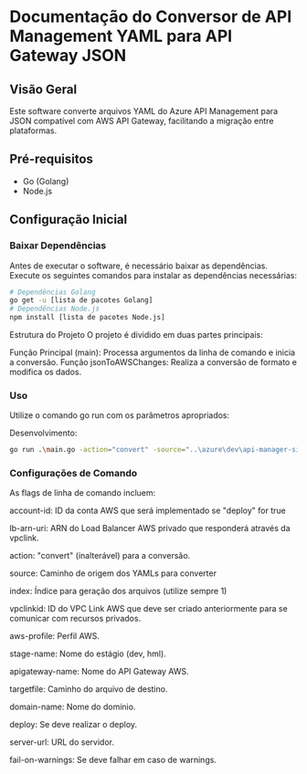 # Documentação do Conversor de API Management YAML para API Gateway JSON

## Visão Geral
Este software converte arquivos YAML do Azure API Management para JSON compatível com AWS API Gateway, facilitando a migração entre plataformas.

## Pré-requisitos
- Go (Golang)
- Node.js

## Configuração Inicial

### Baixar Dependências
Antes de executar o software, é necessário baixar as dependências. Execute os seguintes comandos para instalar as dependências necessárias:


```bash
# Dependências Golang
go get -u [lista de pacotes Golang]
# Dependências Node.js
npm install [lista de pacotes Node.js]
```

Estrutura do Projeto
O projeto é dividido em duas partes principais:

Função Principal (main): Processa argumentos da linha de comando e inicia a conversão.
Função jsonToAWSChanges: Realiza a conversão de formato e modifica os dados.
### Uso
Utilize o comando go run com os parâmetros apropriados:

Desenvolvimento:
```bash
go run .\main.go -action="convert" -source="..\azure\dev\api-manager-sites" -index="1" -vpclinkid="r6hwarningsuvf" -aws-profile="teste-dev" -stage-name="dev" -apigateway-name="api-sites-loja" -targetfile="outputapisitesloja.json" -domain-name="api-sites-loja.develop.testetii.com.br" -deploy="false" -server-url="abb39ec342asfasfasf4ed12d98u98usd-109dd4ea79648ae0.elb.us-east-1.amazonaws.com" -fail-on-warnings="false" -account-id="1625346125436512" -lb-arn-uri="arn:aws:elasticloadbalancing:us-east-1:1625346125436512:listener/net/abb39ec342asfasfasf4ed12d98u98usd/109dd4ea79648ae0/4185f7182771cb96"
```

### Configurações de Comando
As flags de linha de comando incluem:

account-id: ID da conta AWS que será implementado se "deploy" for true

lb-arn-uri: ARN do Load Balancer AWS privado que responderá através da vpclink.

action: "convert" (inalterável) para a conversão.

source: Caminho de origem dos YAMLs para converter

index: Índice para geração dos arquivos (utilize sempre 1)

vpclinkid: ID do VPC Link AWS que deve ser criado anteriormente para se comunicar com recursos privados.

aws-profile: Perfil AWS.

stage-name: Nome do estágio (dev, hml).

apigateway-name: Nome do API Gateway AWS.

targetfile: Caminho do arquivo de destino.

domain-name: Nome do domínio.

deploy: Se deve realizar o deploy.

server-url: URL do servidor.

fail-on-warnings: Se deve falhar em caso de warnings.
